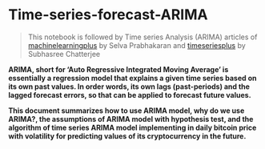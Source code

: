 # Time-series-forecast-ARIMA

> This notebook is followed by Time series Analysis (ARIMA) articles of [machinelearningplus](https://www.machinelearningplus.com/time-series/arima-model-time-series-forecasting-python/) by Selva Prabhakaran and [timeseriesplus](https://datascienceplus.com/time-series-analysis-using-arima-model-in-r/#:~:text=Assumptions%20of%20ARIMA%20model&text=A%20white%20noise%20series%20and,regression%20with%20the%20past%20values.) by Subhasree Chatterjee

__ARIMA, short for ‘Auto Regressive Integrated Moving Average’ is essentially a regression model that explains a given time series based on its own past values. In order words, its own lags (past-periods) and the lagged forecast errors, so that  can be applied to forecast future values.__

__This document summarizes how to use ARIMA model, why do we use ARIMA?, the assumptions of ARIMA model with hypothesis test, and the algorithm of time series ARIMA model implementing in daily bitcoin price with volatility for predicting values of its cryptocurrency in the future.__
